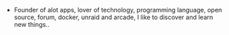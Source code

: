 - Founder of alot apps, lover of technology, programming language, open source, forum, docker, unraid and arcade, I like to discover and learn new things..
  <br>









































































































































































































































































































































































































